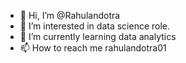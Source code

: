 - 👋 Hi, I’m @Rahulandotra
- 👀 I’m interested in data science role.
- 🌱 I’m currently learning data analytics
- 📫 How to reach me rahulandotra01



<!---
Rahulandotra/Rahulandotra is a ✨ special ✨ repository because its `README.md` (this file) appears on your GitHub profile.
You can click the Preview link to take a look at your changes.
--->
